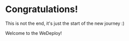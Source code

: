 # Congratulations!

This is not the end, it's just the start of the new journey :)

Welcome to the WeDeploy!
